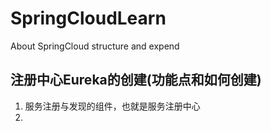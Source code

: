 # SpringCloudLearn
About SpringCloud structure and expend
## 注册中心Eureka的创建(功能点和如何创建)
   1. 服务注册与发现的组件，也就是服务注册中心
   2. 